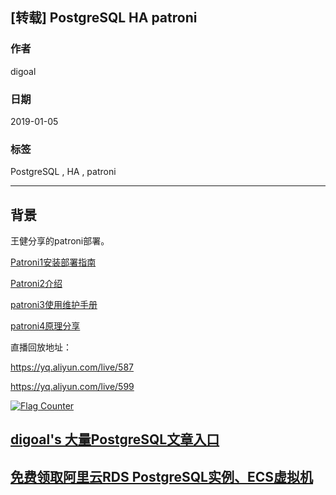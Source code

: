 ## [转载] PostgreSQL HA patroni   
                                                                             
### 作者                                                                             
digoal                                                                             
                                                                             
### 日期                                                                             
2019-01-05                                                                          
                                                                             
### 标签                                                                             
PostgreSQL , HA , patroni      
                                                                             
----                                                                             
                                                                             
## 背景      
王健分享的patroni部署。  
  
[Patroni1安装部署指南](20190105_02_pdf_001.pdf)  
  
[Patroni2介绍](20190105_02_pdf_001.pdf)  
  
[patroni3使用维护手册](20190105_02_pdf_001.pdf)  
  
[patroni4原理分享](20190105_02_pdf_001.pdf)  
  
直播回放地址：   
  
https://yq.aliyun.com/live/587   
  
https://yq.aliyun.com/live/599  
  
  
<a rel="nofollow" href="http://info.flagcounter.com/h9V1"  ><img src="http://s03.flagcounter.com/count/h9V1/bg_FFFFFF/txt_000000/border_CCCCCC/columns_2/maxflags_12/viewers_0/labels_0/pageviews_0/flags_0/"  alt="Flag Counter"  border="0"  ></a>  
  
  
## [digoal's 大量PostgreSQL文章入口](https://github.com/digoal/blog/blob/master/README.md "22709685feb7cab07d30f30387f0a9ae")
  
  
## [免费领取阿里云RDS PostgreSQL实例、ECS虚拟机](https://free.aliyun.com/ "57258f76c37864c6e6d23383d05714ea")
  
